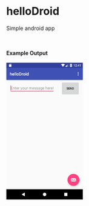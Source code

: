 # helloDroid
Simple android app

<br></br>
**Example Output**
<br></br>
<img src="Screenshot_1507092091.png" width="40%">

